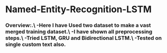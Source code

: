# Named-Entity-Recognition-LSTM
<h3> Overview:.\
-Here I have Used two dataset to make a vast merged training dataset.\
-I have shown all preprocessing steps.\
-Tried LSTM, GRU and Bidirectional LSTM.\
-Tested on single custom text also.
